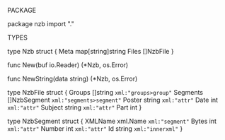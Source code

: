 PACKAGE

package nzb
import "."


TYPES

type Nzb struct {
    Meta  map[string]string
    Files []NzbFile
}

func New(buf io.Reader) (*Nzb, os.Error)

func NewString(data string) (*Nzb, os.Error)

type NzbFile struct {
    Groups   []string     `xml:"groups>group"`
    Segments []NzbSegment `xml:"segments>segment"`
    Poster   string       `xml:"attr"`
    Date     int          `xml:"attr"`
    Subject  string       `xml:"attr"`
    Part     int
}

type NzbSegment struct {
    XMLName xml.Name `xml:"segment"`
    Bytes   int      `xml:"attr"`
    Number  int      `xml:"attr"`
    Id      string   `xml:"innerxml"`
}


